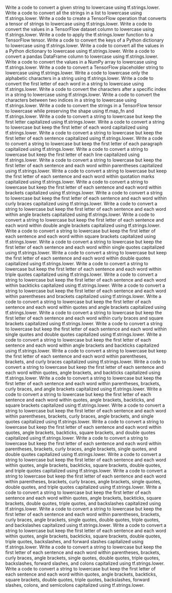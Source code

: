 Write a code to convert a given string to lowercase using tf.strings.lower.
Write a code to convert all the strings in a list to lowercase using tf.strings.lower.
Write a code to create a TensorFlow operation that converts a tensor of strings to lowercase using tf.strings.lower.
Write a code to convert the values in a TensorFlow dataset column to lowercase using tf.strings.lower.
Write a code to apply the tf.strings.lower function to a TensorFlow tensor.
Write a code to convert the keys of a Python dictionary to lowercase using tf.strings.lower.
Write a code to convert all the values in a Python dictionary to lowercase using tf.strings.lower.
Write a code to convert a pandas DataFrame column to lowercase using tf.strings.lower.
Write a code to convert the values in a NumPy array to lowercase using tf.strings.lower.
Write a code to convert a TensorFlow placeholder string to lowercase using tf.strings.lower.
Write a code to lowercase only the alphabetic characters in a string using tf.strings.lower.
Write a code to convert the first letter of each word in a string to lowercase using tf.strings.lower.
Write a code to convert the characters after a specific index in a string to lowercase using tf.strings.lower.
Write a code to convert the characters between two indices in a string to lowercase using tf.strings.lower.
Write a code to convert the strings in a TensorFlow tensor to lowercase while preserving the shape using tf.map_fn and tf.strings.lower.
Write a code to convert a string to lowercase but keep the first letter capitalized using tf.strings.lower.
Write a code to convert a string to lowercase but keep the first letter of each word capitalized using tf.strings.lower.
Write a code to convert a string to lowercase but keep the first letter of each sentence capitalized using tf.strings.lower.
Write a code to convert a string to lowercase but keep the first letter of each paragraph capitalized using tf.strings.lower.
Write a code to convert a string to lowercase but keep the first letter of each line capitalized using tf.strings.lower.
Write a code to convert a string to lowercase but keep the first letter of each sentence and each word within parentheses capitalized using tf.strings.lower.
Write a code to convert a string to lowercase but keep the first letter of each sentence and each word within quotation marks capitalized using tf.strings.lower.
Write a code to convert a string to lowercase but keep the first letter of each sentence and each word within brackets capitalized using tf.strings.lower.
Write a code to convert a string to lowercase but keep the first letter of each sentence and each word within curly braces capitalized using tf.strings.lower.
Write a code to convert a string to lowercase but keep the first letter of each sentence and each word within angle brackets capitalized using tf.strings.lower.
Write a code to convert a string to lowercase but keep the first letter of each sentence and each word within double angle brackets capitalized using tf.strings.lower.
Write a code to convert a string to lowercase but keep the first letter of each sentence and each word within square brackets capitalized using tf.strings.lower.
Write a code to convert a string to lowercase but keep the first letter of each sentence and each word within single quotes capitalized using tf.strings.lower.
Write a code to convert a string to lowercase but keep the first letter of each sentence and each word within double quotes capitalized using tf.strings.lower.
Write a code to convert a string to lowercase but keep the first letter of each sentence and each word within triple quotes capitalized using tf.strings.lower.
Write a code to convert a string to lowercase but keep the first letter of each sentence and each word within backticks capitalized using tf.strings.lower.
Write a code to convert a string to lowercase but keep the first letter of each sentence and each word within parentheses and brackets capitalized using tf.strings.lower.
Write a code to convert a string to lowercase but keep the first letter of each sentence and each word within quotes and angle brackets capitalized using tf.strings.lower.
Write a code to convert a string to lowercase but keep the first letter of each sentence and each word within curly braces and square brackets capitalized using tf.strings.lower.
Write a code to convert a string to lowercase but keep the first letter of each sentence and each word within single quotes and double quotes capitalized using tf.strings.lower.
Write a code to convert a string to lowercase but keep the first letter of each sentence and each word within angle brackets and backticks capitalized using tf.strings.lower.
Write a code to convert a string to lowercase but keep the first letter of each sentence and each word within parentheses, brackets, and curly braces capitalized using tf.strings.lower.
Write a code to convert a string to lowercase but keep the first letter of each sentence and each word within quotes, angle brackets, and backticks capitalized using tf.strings.lower.
Write a code to convert a string to lowercase but keep the first letter of each sentence and each word within parentheses, brackets, curly braces, and angle brackets capitalized using tf.strings.lower.
Write a code to convert a string to lowercase but keep the first letter of each sentence and each word within quotes, angle brackets, backticks, and square brackets capitalized using tf.strings.lower.
Write a code to convert a string to lowercase but keep the first letter of each sentence and each word within parentheses, brackets, curly braces, angle brackets, and single quotes capitalized using tf.strings.lower.
Write a code to convert a string to lowercase but keep the first letter of each sentence and each word within quotes, angle brackets, backticks, square brackets, and double quotes capitalized using tf.strings.lower.
Write a code to convert a string to lowercase but keep the first letter of each sentence and each word within parentheses, brackets, curly braces, angle brackets, single quotes, and double quotes capitalized using tf.strings.lower.
Write a code to convert a string to lowercase but keep the first letter of each sentence and each word within quotes, angle brackets, backticks, square brackets, double quotes, and triple quotes capitalized using tf.strings.lower.
Write a code to convert a string to lowercase but keep the first letter of each sentence and each word within parentheses, brackets, curly braces, angle brackets, single quotes, double quotes, and triple quotes capitalized using tf.strings.lower.
Write a code to convert a string to lowercase but keep the first letter of each sentence and each word within quotes, angle brackets, backticks, square brackets, double quotes, triple quotes, and backslashes capitalized using tf.strings.lower.
Write a code to convert a string to lowercase but keep the first letter of each sentence and each word within parentheses, brackets, curly braces, angle brackets, single quotes, double quotes, triple quotes, and backslashes capitalized using tf.strings.lower.
Write a code to convert a string to lowercase but keep the first letter of each sentence and each word within quotes, angle brackets, backticks, square brackets, double quotes, triple quotes, backslashes, and forward slashes capitalized using tf.strings.lower.
Write a code to convert a string to lowercase but keep the first letter of each sentence and each word within parentheses, brackets, curly braces, angle brackets, single quotes, double quotes, triple quotes, backslashes, forward slashes, and colons capitalized using tf.strings.lower.
Write a code to convert a string to lowercase but keep the first letter of each sentence and each word within quotes, angle brackets, backticks, square brackets, double quotes, triple quotes, backslashes, forward slashes, colons, and semicolons capitalized using tf.strings.lower.
